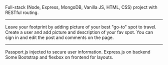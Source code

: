 Full-stack (Node, Express, MongoDB, Vanilla JS, HTML, CSS) project with RESTful routing.


*******************************
Leave your footprint by adding picture of your best "go-to" spot to travel. 
Create a user and add picture and description of your fav spot. You can sign in and edit the post and comments on the page.

******************************

Passport.js injected to secure user information.
Express.js on backend
Some Bootstrap and flexbox on frontend for layouts.
